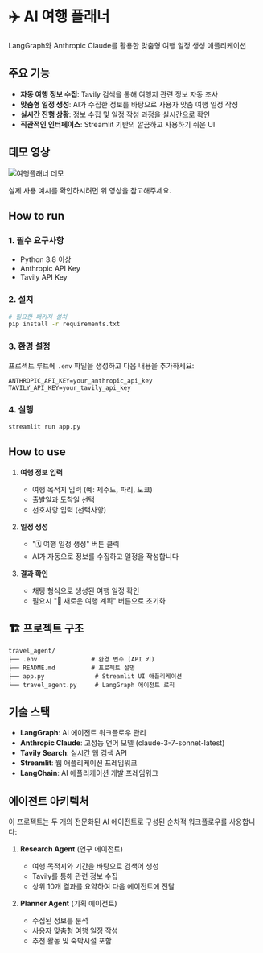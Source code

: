 # ✈️ AI 여행 플래너

LangGraph와 Anthropic Claude를 활용한 맞춤형 여행 일정 생성 애플리케이션

## 주요 기능

- **자동 여행 정보 수집**: Tavily 검색을 통해 여행지 관련 정보 자동 조사
- **맞춤형 일정 생성**: AI가 수집한 정보를 바탕으로 사용자 맞춤 여행 일정 작성
- **실시간 진행 상황**: 정보 수집 및 일정 작성 과정을 실시간으로 확인
- **직관적인 인터페이스**: Streamlit 기반의 깔끔하고 사용하기 쉬운 UI

## 데모 영상

![여행플래너 데모](demo.gif)

실제 사용 예시를 확인하시려면 위 영상을 참고해주세요.

## How to run

### 1. 필수 요구사항

- Python 3.8 이상
- Anthropic API Key
- Tavily API Key

### 2. 설치

```bash
# 필요한 패키지 설치
pip install -r requirements.txt
```

### 3. 환경 설정

프로젝트 루트에 `.env` 파일을 생성하고 다음 내용을 추가하세요:

```env
ANTHROPIC_API_KEY=your_anthropic_api_key
TAVILY_API_KEY=your_tavily_api_key
```

### 4. 실행

```bash
streamlit run app.py
```


## How to use

1. **여행 정보 입력**
   - 여행 목적지 입력 (예: 제주도, 파리, 도쿄)
   - 출발일과 도착일 선택
   - 선호사항 입력 (선택사항)

2. **일정 생성**
   - "🗓️ 여행 일정 생성" 버튼 클릭
   - AI가 자동으로 정보를 수집하고 일정을 작성합니다

3. **결과 확인**
   - 채팅 형식으로 생성된 여행 일정 확인
   - 필요시 "🔄 새로운 여행 계획" 버튼으로 초기화

## 🏗️ 프로젝트 구조

```
travel_agent/
├── .env               # 환경 변수 (API 키)
├── README.md          # 프로젝트 설명
├── app.py              # Streamlit UI 애플리케이션
└── travel_agent.py     # LangGraph 에이전트 로직
```

## 기술 스택

- **LangGraph**: AI 에이전트 워크플로우 관리
- **Anthropic Claude**: 고성능 언어 모델 (claude-3-7-sonnet-latest)
- **Tavily Search**: 실시간 웹 검색 API
- **Streamlit**: 웹 애플리케이션 프레임워크
- **LangChain**: AI 애플리케이션 개발 프레임워크

## 에이전트 아키텍처

이 프로젝트는 두 개의 전문화된 AI 에이전트로 구성된 순차적 워크플로우를 사용합니다:

1. **Research Agent** (연구 에이전트)
   - 여행 목적지와 기간을 바탕으로 검색어 생성
   - Tavily를 통해 관련 정보 수집
   - 상위 10개 결과를 요약하여 다음 에이전트에 전달

2. **Planner Agent** (기획 에이전트)
   - 수집된 정보를 분석
   - 사용자 맞춤형 여행 일정 작성
   - 추천 활동 및 숙박시설 포함